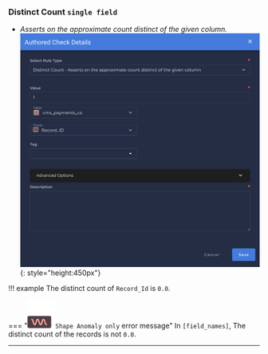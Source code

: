 ### Distinct Count <spam id='single-field'>`single field`</spam>
* *Asserts on the approximate count distinct of the given column.*
![Screenshot](../assets/checks/rule-types/distinct-count-check.png){: style="height:450px"}

!!! example
    The distinct count of `Record_Id` is `0.0`.

=== "![Screenshot](../assets/checks/rule-types/icons/icon-shape-anomaly-dark.svg)`Shape Anomaly only` error message"
    In `[field_names]`, The distinct count of the records is not `0.0`.

---
